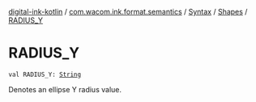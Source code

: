 [digital-ink-kotlin](../../../index.md) / [com.wacom.ink.format.semantics](../../index.md) / [Syntax](../index.md) / [Shapes](index.md) / [RADIUS_Y](./-r-a-d-i-u-s_-y.md)

# RADIUS_Y

`val RADIUS_Y: `[`String`](https://kotlinlang.org/api/latest/jvm/stdlib/kotlin/-string/index.html)

Denotes an ellipse Y radius value.

